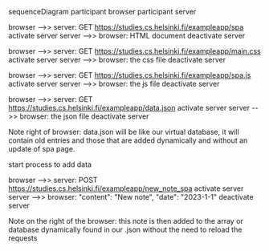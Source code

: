 sequenceDiagram
participant browser
participant server

  browser -->> server: GET https://studies.cs.helsinki.fi/exampleapp/spa
  activate server
  server -->> browser: HTML document
  deactivate server

  browser -->> server: GET https://studies.cs.helsinki.fi/exampleapp/main.css
  activate server
  server -->> browser: the css file
  deactivate server

  browser -->> server: GET https://studies.cs.helsinki.fi/exampleapp/spa.js
  activate server
  server -->> browser: the js file
  deactivate server
  
  browser -->> server: GET https://studies.cs.helsinki.fi/exampleapp/data.json
  activate server
  server -->> browser: the json file
  deactivate server
  
  Note right of browser: data.json will be like our virtual database, it will contain old entries and those that are added dynamically and without an update of spa page.
  
  start process to add data
  
  browser -->> server: POST https://studies.cs.helsinki.fi/exampleapp/new_note_spa
  activate server
  server -->> browser: "content": "New note", "date": "2023-1-1"
  deactivate server
  
  Note on the right of the browser: this note is then added to the array or database dynamically found in our .json without the need to reload the requests
